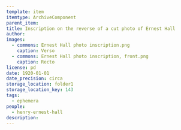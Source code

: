 ```yaml
---
template: item
itemtype: ArchiveComponent
parent_item: 
title: Inscription on the reverse of a cut photo of Ernest Hall
author: 
images:
  - commons: Ernest Hall photo inscription.png
    caption: Verso
  - commons: Ernest Hall photo inscription, front.png
    caption: Recto
license: pd
date: 1920-01-01
date_precision: circa
storage_location: folder1
storage_location_key: 143
tags:
  - ephemera
people:
  - henry-ernest-hall
description: 
---
```

